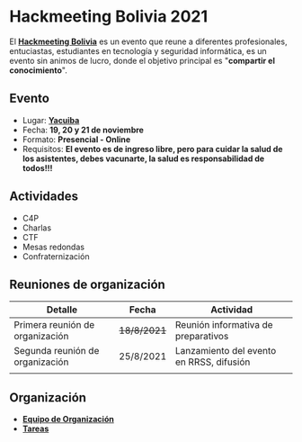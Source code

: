 # Hackmeeting Bolivia 2021

El [**Hackmeeting Bolivia**](https://hackmeeting.org.bo/) es un evento que reune a diferentes profesionales, entuciastas, estudiantes en tecnología y seguridad informática, es un evento sin animos de lucro, donde el objetivo principal es "**compartir el conocimiento**".

## Evento

- Lugar: [**Yacuiba**](https://es.wikipedia.org/wiki/Yacuiba)
- Fecha: **19, 20 y 21 de noviembre**
- Formato: **Presencial - Online**
- Requisitos: **El evento es de ingreso libre, pero para cuidar la salud de los asistentes, debes vacunarte, la salud es responsabilidad de todos!!!**

## Actividades

- C4P
- Charlas
- CTF
- Mesas redondas
- Confraternización

## Reuniones de organización

| Detalle                         | Fecha     | Actividad                                |
| ------------------------------- | --------- | ---------------------------------------- |
| Primera reunión de organización | ~~18/8/2021~~ | Reunión informativa de preparativos      |
| Segunda reunión de organización | 25/8/2021 | Lanzamiento del evento en RRSS, difusión |
|                                 |           |                                          |

## Organización

- [**Equipo de Organización**](organization.md)
- [**Tareas**](tasks.md)

  
